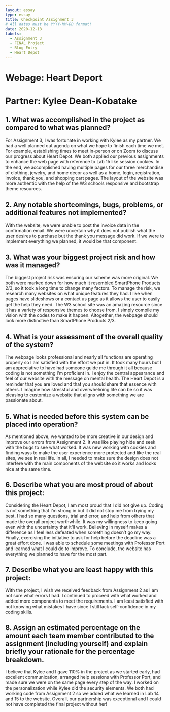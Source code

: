 ```yaml
---
layout: essay
type: essay
title: Checkpoint Assignment 3
# All dates must be YYYY-MM-DD format!
date: 2020-12-18
labels:
  - Assignment 3
  - FINAL Project
  - Blog Entry
  - Heart Depot
---
```


# Webage: Heart Deport
# Partner: Kylee Dean-Kobatake 

## 1. What was accomplished in the project as compared to what was planned?
For Assignment 3, I was fortunate in working with Kylee as my partner. We had a well planned out agenda on what we hope to finish each time we met. For example, establishing times to meet in-person or on Zoom to discuss our progress about Heart Depot. We both applied our previous assignments to enhance the web page with reference to Lab 15 like session cookies. In the end, we accomplished having multiple pages for our three merchandise of clothing, jewelry, and home decor as well as a home, login, registration, invoice, thank you, and shopping cart pages. The layout of the website was more authentic with the help of the W3 schools responsive and bootstrap theme resources. 
 
## 2. Any notable shortcomings, bugs, problems, or additional features not implemented?
With the website, we were unable to post the invoice data in the confirmation email. We were uncertain why it does not publish what the user desires to purchase but the thank you message did work. If we were to implement everything we planned, it would be that component. 
 
## 3. What was your biggest project risk and how was it managed?
The biggest project risk was ensuring our scheme was more original. We both were marked down for how much it resembled SmartPhone Products 2/3, so it took a long time to change many factors. To manage the risk, we research many websites on what unique features they had. I like when pages have slideshows or a contact us page as it allows the user to easily get the help they need. The W3 school site was an amazing resource since it has a variety of responsive themes to choose from. I simply compile my vision with the codes to make it happen. Altogether, the webpage should look more distinctive than SmartPhone Products 2/3. 
 
## 4. What is your assessment of the overall quality of the system?
 The webpage looks professional and nearly all functions are operating properly so I am satisfied with the effort we put in. It took many hours but I am appreciative to have had someone guide me through it all because coding is not something I’m proficient in. I enjoy the central appearance and feel of our website with the message on mental health. The Heart Depot is a reminder that you are loved and that you should share that essence with others. I imagine how stressful and overwhelming life can be so it was pleasing to customize a website that aligns with something we are passionate about. 
 
## 5. What is needed before this system can be placed into operation?
As mentioned above, we wanted to be more creative in our design and improve our errors from Assignment 2. It was like playing hide and seek with the bugs to see what worked. It was new working with cookies and finding ways to make the user experience more protected and like the real sites, we see in real life. In all, I needed to make sure the design does not interfere with the main components of the website so it works and looks nice at the same time. 
 
## 6. Describe what you are most proud of about this project:
Considering the Heart Depot, I am most proud that I did not give up. Coding is not something that I’m strong in but it did not stop me from trying my best. I had so many questions, trial and error, and help from others that made the overall project worthwhile. It was my willingness to keep going even with the uncertainty that it’ll work. Believing in myself makes a difference as I feel less defeated when something doesn’t go my way. Finally, exercising the initiative to ask for help before the deadline was a great effort done. I was able to schedule some meetings with Professor Port and learned what I could do to improve. To conclude, the website has everything we planned to have for the most part. 
 
## 7. Describe what you are least happy with this project:
With the project, I wish we received feedback from Assignment 2 as I am not sure what errors I had. I continued to proceed with what worked and added more components to meet the requirements. I am least satisfied with not knowing what mistakes I have since I still lack self-confidence in my coding skills. 
 
## 8. Assign an estimated percentage on the amount each team member contributed to the assignment (including yourself) and explain briefly your rationale for the percentage breakdown. 
I believe that Kylee and I gave 110% in the project as we started early, had excellent communication, arranged help sessions with Professor Port, and made sure we were on the same page every step of the way. I worked on the personalization while Kylee did the security elements. We both had working code from Assignment 2 so we added what we learned in Lab 14 and 15 to the website. Overall, our partnership was exceptional and I could not have completed the final project without her!  
